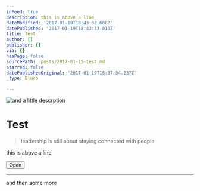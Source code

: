 ```yaml
---
inFeed: true
description: this is above a line
dateModified: '2017-01-19T18:43:32.608Z'
datePublished: '2017-01-19T18:43:33.010Z'
title: Test
author: []
publisher: {}
via: {}
hasPage: false
sourcePath: _posts/2017-01-15-test.md
starred: false
datePublishedOriginal: '2017-01-19T18:37:34.237Z'
_type: Blurb

---
```

![and a little descrption](https://the-grid-user-content.s3-us-west-2.amazonaws.com/ab67ee22-1470-4c81-80cd-e1ea3e3b6fc7.jpg)

# Test

> leadership is still about staying connected with people

this is above a line

<button data-role="cta" style="">Open</button>

---

and then some more
